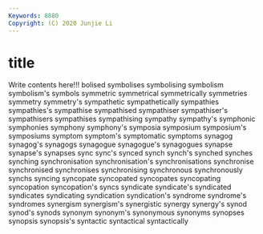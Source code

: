 ```yaml
---
Keywords: 8880
Copyright: (C) 2020 Junjie Li
---
```


# title

Write contents here!!!
bolised 
symbolises 
symbolising 
symbolism 
symbolism's 
symbols
symmetric 
symmetrical 
symmetrically 
symmetries 
symmetry 
symmetry's 
sympathetic 
sympathetically 
sympathies 
sympathies's
sympathise 
sympathised 
sympathiser 
sympathiser's 
sympathisers 
sympathises 
sympathising 
sympathy 
sympathy's 
symphonic
symphonies 
symphony 
symphony's 
symposia 
symposium 
symposium's 
symposiums 
symptom 
symptom's 
symptomatic
symptoms 
synagog 
synagog's 
synagogs 
synagogue 
synagogue's 
synagogues 
synapse 
synapse's 
synapses
sync 
sync's 
synced 
synch 
synch's 
synched 
synches 
synching 
synchronisation 
synchronisation's
synchronisations 
synchronise 
synchronised 
synchronises 
synchronising 
synchronous 
synchronously 
synchs 
syncing 
syncopate
syncopated 
syncopates 
syncopating 
syncopation 
syncopation's 
syncs 
syndicate 
syndicate's 
syndicated 
syndicates
syndicating 
syndication 
syndication's 
syndrome 
syndrome's 
syndromes 
synergism 
synergism's 
synergistic 
synergy
synergy's 
synod 
synod's 
synods 
synonym 
synonym's 
synonymous 
synonyms 
synopses 
synopsis
synopsis's 
syntactic 
syntactical 
syntactically 
